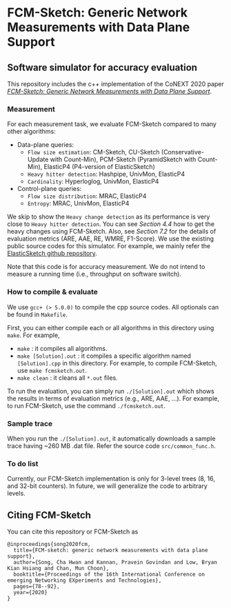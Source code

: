 # FCM-Sketch: Generic Network Measurements with Data Plane Support

## Software simulator for accuracy evaluation

This repository includes the c++ implementation of the CoNEXT 2020 paper [*FCM-Sketch: Generic Network Measurements with Data Plane Support*](https://www.comp.nus.edu.sg/~songch/papers/conext20_fcmsketch.pdf).

### Measurement
For each measurement task, we evaluate FCM-Sketch compared to many other algorithms:
- Data-plane queries:
    - `Flow size estimation`: CM-Sketch, CU-Sketch (Conservative-Update with Count-Min), PCM-Sketch (PyramidSketch with Count-Min), ElasticP4 (P4-version of ElasticSketch)
    - `Heavy hitter detection`: Hashpipe, UnivMon, ElasticP4 
    - `Cardinality`: Hyperloglog, UnivMon, ElasticP4
- Control-plane queries:
    - `Flow size distribution`: MRAC, ElasticP4
    - `Entropy`: MRAC, UnivMon, ElasticP4

We skip to show the `Heavy change detection` as its performance is very close to `Heavy hitter detection`. You can see *Section 4.4* how to get the heavy changes using FCM-Sketch. Also, see *Section 7.2* for the details of evaluation metrics (ARE, AAE, RE, WMRE, F1-Score).
We use the existing public source codes for this simulator. For example, we mainly refer the [ElasticSketch github repository](https://github.com/BlockLiu/ElasticSketchCode/tree/master/src/CPU).

Note that this code is for accuracy measurement. We do not intend to measure a running time (i.e., throughput on software switch). 

### How to compile & evaluate

We use `gcc+ (> 5.0.0)` to compile the cpp source codes. All optionals can be found in `Makefile`.

First, you can either compile each or all algorithms in this directory using `make`. For example,

- `make` : it compiles all algorithms.
- `make [Solution].out` : it compiles a specific algorithm named `[Solution].cpp` in this directory. 
For example, to compile FCM-Sketch, use `make fcmsketch.out`.
- `make clean` : it cleans all `*.out` files.

To run the evaluation, you can simply run `./[Solution].out` which shows the results in terms of evaluation metrics (e.g., ARE, AAE, ...).
For example, to run FCM-Sketch, use the command `./fcmsketch.out`.

### Sample trace

When you run the `./[Solution].out`, it automatically downloads a sample trace having ~260 MB .dat file. Refer the source code `src/common_func.h`.

### To do list

Currently, our FCM-Sketch implementation is only for 3-level trees (8, 16, and 32-bit counters). In future, we will generalize the code to arbitrary levels.

## Citing FCM-Sketch

You can cite this repository or FCM-Sketch as

    @inproceedings{song2020fcm,
      title={FCM-sketch: generic network measurements with data plane support},
      author={Song, Cha Hwan and Kannan, Pravein Govindan and Low, Bryan Kian Hsiang and Chan, Mun Choon},
      booktitle={Proceedings of the 16th International Conference on emerging Networking EXperiments and Technologies},
      pages={78--92},
      year={2020}
    }
